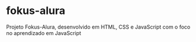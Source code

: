 # fokus-alura
Projeto Fokus-Alura, desenvolvido em HTML, CSS e JavaScript com o foco no aprendizado em JavaScript
